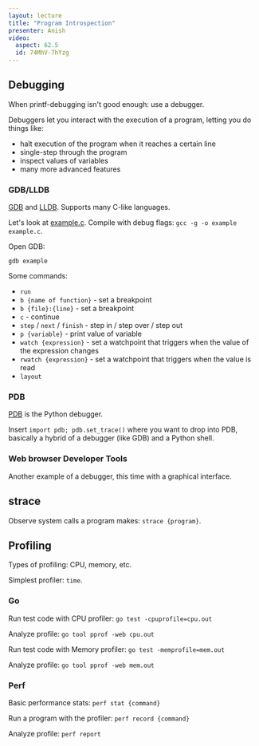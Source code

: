 ```yaml
---
layout: lecture
title: "Program Introspection"
presenter: Anish
video:
  aspect: 62.5
  id: 74MhV-7hYzg
---
```


## Debugging

When printf-debugging isn't good enough: use a debugger.

Debuggers let you interact with the execution of a program, letting you do
things like:

- halt execution of the program when it reaches a certain line
- single-step through the program
- inspect values of variables
- many more advanced features

### GDB/LLDB

[GDB](https://www.gnu.org/software/gdb/) and [LLDB](https://lldb.llvm.org/).
Supports many C-like languages.

Let's look at [example.c](files/example.c). Compile with debug flags:
`gcc -g -o example example.c`.

Open GDB:

`gdb example`

Some commands:

- `run`
- `b {name of function}` - set a breakpoint
- `b {file}:{line}` - set a breakpoint
- `c` - continue
- `step` / `next` / `finish` - step in / step over / step out
- `p {variable}` - print value of variable
- `watch {expression}` - set a watchpoint that triggers when the value of the expression changes
- `rwatch {expression}` - set a watchpoint that triggers when the value is read
- `layout`

### PDB

[PDB](https://docs.python.org/3/library/pdb.html) is the Python debugger.

Insert `import pdb; pdb.set_trace()` where you want to drop into PDB, basically
a hybrid of a debugger (like GDB) and a Python shell.

### Web browser Developer Tools

Another example of a debugger, this time with a graphical interface.

## strace

Observe system calls a program makes: `strace {program}`.

## Profiling

Types of profiling: CPU, memory, etc.

Simplest profiler: `time`.

### Go

Run test code with CPU profiler: `go test -cpuprofile=cpu.out`

Analyze profile: `go tool pprof -web cpu.out`

Run test code with Memory profiler: `go test -memprofile=mem.out`

Analyze profile: `go tool pprof -web mem.out`

### Perf

Basic performance stats: `perf stat {command}`

Run a program with the profiler: `perf record {command}`

Analyze profile: `perf report`
